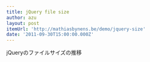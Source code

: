 ```yaml
---
title: jQuery file size
author: azu
layout: post
itemUrl: 'http://mathiasbynens.be/demo/jquery-size'
date: '2011-09-30T15:00:00.000Z'
---
```

jQueryのファイルサイズの推移
